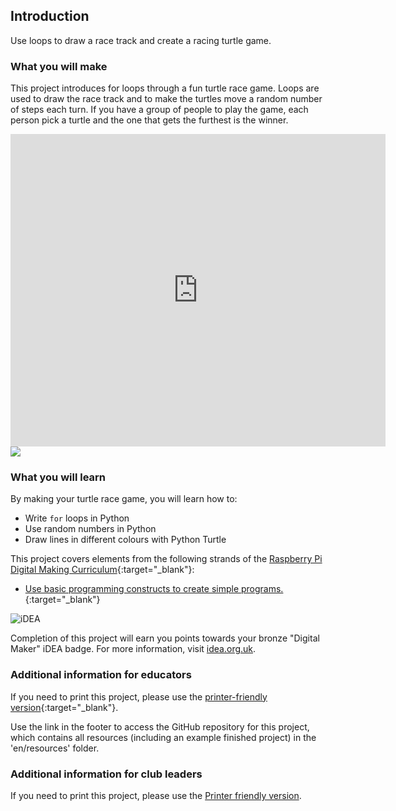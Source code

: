 ## Introduction

Use loops to draw a race track and create a racing turtle game.

### What you will make

This project introduces for loops through a fun turtle race game. Loops are used to draw the race track and to make the turtles move a random number of steps each turn. If you have a group of people to play the game, each person pick a turtle and the one that gets the furthest is the winner.

<div class="trinket">
  <iframe src="https://trinket.io/embed/python/9339862606?outputOnly=true&start=result" width="600" height="500" frameborder="0" marginwidth="0" marginheight="0" allowfullscreen>
  </iframe>
  <img src="images/race-finished.png">
</div>

### What you will learn

By making your turtle race game, you will learn how to:

+ Write `for` loops in Python
+ Use random numbers in Python
+ Draw lines in different colours with Python Turtle

This project covers elements from the following strands of the [Raspberry Pi Digital Making Curriculum](http://rpf.io/curriculum){:target="_blank"}:

+ [Use basic programming constructs to create simple programs.](https://www.raspberrypi.org/curriculum/programming/creator/){:target="_blank"}

![iDEA](images/idea.png)

Completion of this project will earn you points towards your bronze "Digital Maker" iDEA badge. For more information, visit [idea.org.uk](https://idea.org.uk).

### Additional information for educators

If you need to print this project, please use the [printer-friendly version](https://projects.raspberrypi.org/en/projects/turtle-race/print){:target="_blank"}.

Use the link in the footer to access the GitHub repository for this project, which contains all resources (including an example finished project) in the 'en/resources' folder.

### Additional information for club leaders

If you need to print this project, please use the [Printer friendly version](https://projects.raspberrypi.org/en/projects/turtle-race/print).
